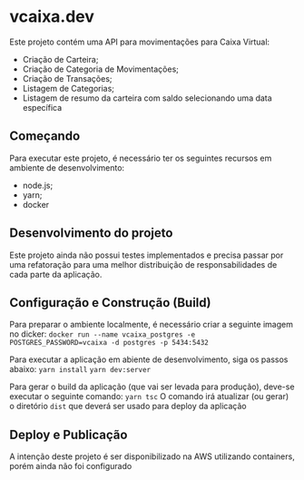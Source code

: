 # vcaixa.dev
Este projeto contém uma API para movimentações para Caixa Virtual:
* Criação de Carteira;
* Criação de Categoria de Movimentações;
* Criação de Transações;
* Listagem de Categorias;
* Listagem de resumo da carteira com saldo selecionando uma data específica

## Começando
Para executar este projeto, é necessário ter os seguintes recursos em ambiente de desenvolvimento:
* node.js;
* yarn;
* docker

## Desenvolvimento do projeto
Este projeto ainda não possui testes implementados e precisa passar por uma refatoração para uma melhor distribuição de responsabilidades de cada parte da aplicação.

## Configuração e Construção (Build)
Para preparar o ambiente localmente, é necessário criar a seguinte imagem no dicker:
`docker run --name vcaixa_postgres -e POSTGRES_PASSWORD=vcaixa -d postgres -p 5434:5432`

Para executar a aplicação em abiente de desenvolvimento, siga os passos abaixo:
`yarn install`
`yarn dev:server`

Para gerar o build da aplicação (que vai ser levada para produção), deve-se executar o seguinte comando:
`yarn tsc`
O comando irá atualizar (ou gerar) o diretório `dist` que deverá ser usado para deploy da aplicação

## Deploy e Publicação
A intenção deste projeto é ser disponibilizado na AWS utilizando containers, porém ainda não foi configurado
